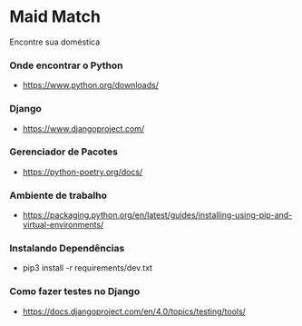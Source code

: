 # Maid Match
Encontre sua doméstica

### Onde encontrar o Python
- https://www.python.org/downloads/

### Django
- https://www.djangoproject.com/

### Gerenciador de Pacotes
- https://python-poetry.org/docs/

### Ambiente de trabalho
- https://packaging.python.org/en/latest/guides/installing-using-pip-and-virtual-environments/

### Instalando Dependências
- pip3 install -r requirements/dev.txt

### Como fazer testes no Django
- https://docs.djangoproject.com/en/4.0/topics/testing/tools/